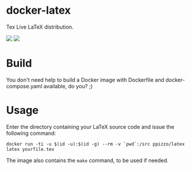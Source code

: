 # docker-latex
Tex Live LaTeX distribution.

[![](https://images.microbadger.com/badges/version/ppizzo/latex.svg)](https://microbadger.com/images/ppizzo/latex "Get your own version badge on microbadger.com")
[![](https://images.microbadger.com/badges/image/ppizzo/latex.svg)](https://microbadger.com/images/ppizzo/latex "Get your own image badge on microbadger.com")

# Build
You don't need help to build a Docker image with Dockerfile and docker-compose.yaml available, do you? ;)

# Usage
Enter the directory containing your LaTeX source code and issue the following command:

```
docker run -ti -u $(id -u):$(id -g) --rm -v `pwd`:/src ppizzo/latex latex yourfile.tex
```

The image also contains the `make` command, to be used if needed.
